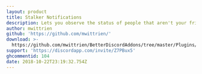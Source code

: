 ```yaml
---
layout: product
title: Stalker Notifications
description: Lets you observe the status of people that aren't your friends.
author: mwittrien
github: 'https://github.com/mwittrien/'
download: >-
  https://github.com/mwittrien/BetterDiscordAddons/tree/master/Plugins/StalkerNotifications
support: 'https://discordapp.com/invite/Z7PBux5'
ghcommentid: 104
date: 2018-10-22T23:19:32.754Z
---
```


